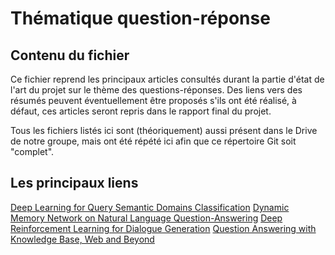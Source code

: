 # Thématique question-réponse

## Contenu du fichier
Ce fichier reprend les principaux articles consultés durant la partie d'état de l'art du projet sur le thème des questions-réponses. Des liens vers des résumés peuvent éventuellement être proposés s'ils ont été réalisé, à défaut, ces articles seront repris dans le rapport final du projet.

Tous les fichiers listés ici sont (théoriquement) aussi présent dans le Drive de notre groupe, mais ont été répété ici afin que ce répertoire Git soit "complet".

## Les principaux liens

[Deep Learning for Query Semantic Domains Classification](https://cs224d.stanford.edu/reports/itingfan.pdf)
[Dynamic Memory Network on Natural Language Question-Answering](https://cs224d.stanford.edu/reports/qian.pdf)
[Deep Reinforcement Learning for Dialogue Generation](https://www.microsoft.com/en-us/research/wp-content/uploads/2016/06/1606.01541.pdf)
[Question Answering with Knowledge Base, Web and Beyond](https://www.microsoft.com/en-us/research/wp-content/uploads/2016/08/QA-tutorial-abstract-sigir16.pdf)
